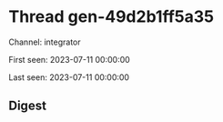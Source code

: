 # Thread gen-49d2b1ff5a35
Channel: integrator

First seen: 2023-07-11 00:00:00

Last seen: 2023-07-11 00:00:00

## Digest


